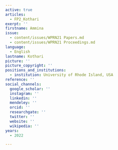 ```yaml
---
active: true
articles:
  - FP2_Kothari
exerpt: ''
firstname: Ammina
issue:
  - content/issues/WPRN21 Papers.md
  - content/issues/WPRN21 Proceedings.md
language:
  - English
lastname: Kothari
picture: ''
picture_copyright: ''
positions_and_institutions:
  - institution: University of Rhode Island, USA
reference: ''
social_channels:
  google_scholar: ''
  instagram: ''
  linkedin: ''
  mendeley: ''
  orcid: ''
  researchgate: ''
  twitter: ''
  website: ''
  wikipedia: ''
years:
  - 2022

---
```

